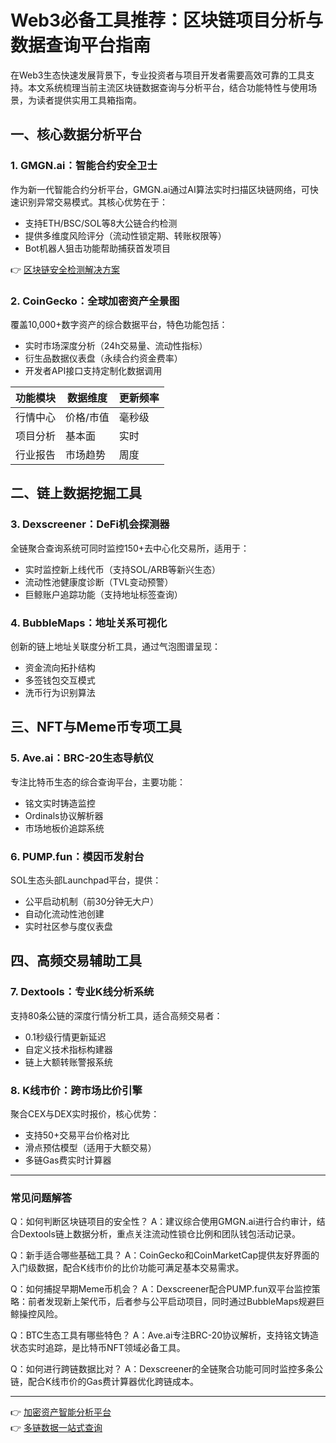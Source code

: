 # Web3必备工具推荐：区块链项目分析与数据查询平台指南

在Web3生态快速发展背景下，专业投资者与项目开发者需要高效可靠的工具支持。本文系统梳理当前主流区块链数据查询与分析平台，结合功能特性与使用场景，为读者提供实用工具箱指南。

## 一、核心数据分析平台

### 1. GMGN.ai：智能合约安全卫士
作为新一代智能合约分析平台，GMGN.ai通过AI算法实时扫描区块链网络，可快速识别异常交易模式。其核心优势在于：
- 支持ETH/BSC/SOL等8大公链合约检测
- 提供多维度风险评分（流动性锁定期、转账权限等）
- Bot机器人狙击功能帮助捕获首发项目

👉 [区块链安全检测解决方案](https://bit.ly/okx_welcome)

### 2. CoinGecko：全球加密资产全景图
覆盖10,000+数字资产的综合数据平台，特色功能包括：
- 实时市场深度分析（24h交易量、流动性指标）
- 衍生品数据仪表盘（永续合约资金费率）
- 开发者API接口支持定制化数据调用

| 功能模块 | 数据维度 | 更新频率 |
|---------|----------|----------|
| 行情中心 | 价格/市值 | 毫秒级 |
| 项目分析 | 基本面 | 实时 |
| 行业报告 | 市场趋势 | 周度 |

## 二、链上数据挖掘工具

### 3. Dexscreener：DeFi机会探测器
全链聚合查询系统可同时监控150+去中心化交易所，适用于：
- 实时监控新上线代币（支持SOL/ARB等新兴生态）
- 流动性池健康度诊断（TVL变动预警）
- 巨鲸账户追踪功能（支持地址标签查询）

### 4. BubbleMaps：地址关系可视化
创新的链上地址关联度分析工具，通过气泡图谱呈现：
- 资金流向拓扑结构
- 多签钱包交互模式
- 洗币行为识别算法

## 三、NFT与Meme币专项工具

### 5. Ave.ai：BRC-20生态导航仪
专注比特币生态的综合查询平台，主要功能：
- 铭文实时铸造监控
- Ordinals协议解析器
- 市场地板价追踪系统

### 6. PUMP.fun：模因币发射台
SOL生态头部Launchpad平台，提供：
- 公平启动机制（前30分钟无大户）
- 自动化流动性池创建
- 实时社区参与度仪表盘

## 四、高频交易辅助工具

### 7. Dextools：专业K线分析系统
支持80条公链的深度行情分析工具，适合高频交易者：
- 0.1秒级行情更新延迟
- 自定义技术指标构建器
- 链上大额转账警报系统

### 8. K线市价：跨市场比价引擎
聚合CEX与DEX实时报价，核心优势：
- 支持50+交易平台价格对比
- 滑点预估模型（适用于大额交易）
- 多链Gas费实时计算器

---

### 常见问题解答

Q：如何判断区块链项目的安全性？
A：建议综合使用GMGN.ai进行合约审计，结合Dextools链上数据分析，重点关注流动性锁仓比例和团队钱包活动记录。

Q：新手适合哪些基础工具？
A：CoinGecko和CoinMarketCap提供友好界面的入门级数据，配合K线市价的比价功能可满足基本交易需求。

Q：如何捕捉早期Meme币机会？
A：Dexscreener配合PUMP.fun双平台监控策略：前者发现新上架代币，后者参与公平启动项目，同时通过BubbleMaps规避巨鲸操控风险。

Q：BTC生态工具有哪些特色？
A：Ave.ai专注BRC-20协议解析，支持铭文铸造状态实时追踪，是比特币NFT领域必备工具。

Q：如何进行跨链数据比对？
A：Dexscreener的全链聚合功能可同时监控多条公链，配合K线市价的Gas费计算器优化跨链成本。

---

👉 [加密资产智能分析平台](https://bit.ly/okx_welcome)  
👉 [多链数据一站式查询](https://bit.ly/okx_welcome)